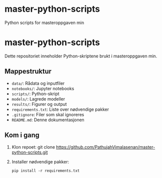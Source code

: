# master-python-scripts
Python scripts for masteroppgaven min
# master-python-scripts

Dette repositoriet inneholder Python-skriptene brukt i masteroppgaven min.

## Mappestruktur

- `data/`: Rådata og inputfiler  
- `notebooks/`: Jupyter notebooks  
- `scripts/`: Python-skript  
- `models/`: Lagrede modeller  
- `results/`: Figurer og output  
- `requirements.txt`: Liste over nødvendige pakker  
- `.gitignore`: Filer som skal ignoreres  
- `README.md`: Denne dokumentasjonen  

## Kom i gang

1. Klon repoet:
git clone https://github.com/PathujahVimalasenan/master-python-scripts.git

2. Installer nødvendige pakker:
   ```
   pip install -r requirements.txt
   ```
